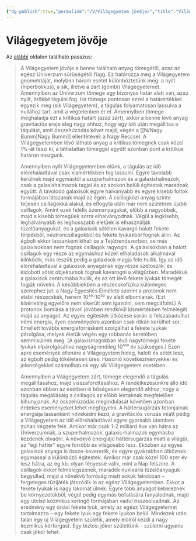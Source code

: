 ```yaml
---
{"dg-publish":true,"permalink":"/V/Világegyetem jövője/","title":"Világegyetem jövője","tags":["dg_uploaded"],"created":"2023-11-18T01:16","updated":"2023-11-18T01:16"}
---
```



# Világegyetem jövője

Az [alábbi](https://csillagvilagom.hu/univerzum/napjaink-vilagegyeteme/) oldalon található passzus:  
> A Világegyetem jövője a benne található anyag tömegétől, azaz az egész Univerzum sűrűségétől függ. Ez határozza meg a Világegyetem geometriáját, melyben három esetet különböztetünk meg: a nyílt (hiperbolikus), a sík, illetve a zárt (gömbi) Világegyetemet. Amennyiben az Univerzum tömege egy bizonyos határ alatt van, azaz nyílt, örökké tágulni fog. Ha tömege pontosan ezzel a határértékkel egyezik meg (sík Világegyetem), a tágulás folyamatosan lassulva a nullához tart, amit a végtelenben ér el. Amennyiben tömege meghaladja ezt a kritikus határt (azaz zárt), akkor a benne lévő anyag gravitációs ereje elég nagy ahhoz, hogy egy idő után megállítsa a tágulást, amit összehúzódás követ majd, végén a [[N/Nagy Bumm\|Nagy Bumm]] ellentétével: a Nagy Reccsel. A Világegyetemben lévő látható anyag a kritikus tömegnek csak közel 1%-át teszi ki, a láthatatlan tömeggel együtt azonban pont a kritikus határon mozgunk.  
> 
> Amennyiben nyílt Világegyetemben élünk, a tágulás az idő előrehaladtával csak kismértékben fog lassulni. Egyre távolabb kerülnek majd egymástól a szuperhalmazok és a galaxishalmazok, csak a galaxishalmazok tagjai és az azokon belüli égitestek maradnak együtt. A távolodó galaxisok egyre halványabb és egyre kisebb foltok formájában látszanak majd az égen. A csillagközi anyag szinte teljesen csillagokká alakul, és elfogyta után már nem születnek újabb csillagok. Amint ezek felélik üzemanyagukat, előbb a nagyobbak, majd a kisebb tömegűek sorra elhalványodnak. Végül a legkisebb, leghalványabb és leghosszabb életűek is elhasználják tüzelőanyagukat, és a galaxisok sötéten kavargó halott fekete törpékből, neutroncsillagokból és fekete lyukakból fognak állni. Az égbolt ekkor lassanként kihal: se a Tejútrendszerben, se más galaxisokban nem fognak csillagok ragyogni. A galaxisokban a halott csillagok egy része az egymáshoz közeli elhaladások alkalmával kilökődik, más részük pedig a galaxisok magja felé hullik. Így az idő előrehaladtával a galaxisok anyagának egy része szétoszlik, és kidobott sötét objektumok fognak kavarogni a világűrben. Maradékuk a galaxisok centrumába hullik, és az ott lévő fekete lyukak tömegét fogják növelni. A későbbiekben a részecskefizika különleges szerephez jut: a Nagy Egyesítés Elmélete szerint a protonok nem stabil részecskék, hanem 10³⁰-10³² év alatt elbomlanak. (Ezt kísérletileg egyelőre nem sikerült sem igazolni, sem megcáfolni.) A protonok bomlása a távoli jövőben rendkívül kismértékben felmelegíti majd az anyagot. Az egyes égitestek ütközése során is felszabadulhat némi energia, ilyen eseményekre azonban csak ritkán kerülhet sor. Emellett további energiaforrásként szolgálhat a fekete lyukak párolgása, melyek életük végén egy robbanás keretében semmisülnek meg. (A galaxismagokban lévő nagytömegű fekete lyukak elpárolgásához nagyságrendileg 10¹⁰⁰ év szükséges.) Ezen apró események ellenére a Világegyetem hideg, halott és sötét lesz, az égbolt pedig tökéletesen üres. Hasonló következményekkel és jelenségekkel számolhatunk egy sík Világegyetem esetében.  
> 
> Amennyiben a Világegyetem zárt, tömege elegendő a tágulás megállításához, majd visszafordításához. A rendelkezésünkre álló idő azonban ebben az esetben is bőségesen elegendő ahhoz, hogy a tágulás megállásáig a csillagok az előbb leírtaknak megfelelően kihunyjanak. Az összehúzódás megindulását követően azonban érdekes eseményeket lehet megfigyelni. A háttérsugárzás fotonjainak energiája lassanként növekedni kezd, a gravitációs vonzás miatt pedig a Világegyetem az idő előrehaladtával egyre gyorsabb ütemben zuhan végzete felé. Amikor már csak 1-2 milliárd éve van hátra az Univerzumnak, a szuperhalmazok, galaxis-halmazok egymásba kezdenek olvadni. A növekvő energiájú háttérsugárzás miatt a világűr, az "égi háttér" egyre forróbb és világosabb lesz. Eközben az egyes galaxisok anyaga is össze-keveredik, és egyre gyakrabban ütköznek egymással a különböző égitestek. Amikor már csak közel 100 ezer év lesz hátra, az ég kb. olyan fényessé válik, mint a Nap felszíne. A csillagok ekkor felmelegszenek, maradék nukleáris tüzelőanyaguk begyullad, majd a növekvő forróság miatt sokuk felrobban – fergeteges tűzijáték játszódik le az egész Világegyetemben. Ekkor a fekete lyukak is nagy lakomát ülnek. Egyre több anyagot kebeleznek be környezetükből, végül pedig egymás befalására fanyalodnak, majd egy utolsó kozmikus keringő formájában vadul összeolvadnak. Az eredmény egy óriási fekete lyuk, amely az egész Világegyetemet tartalmazza – egy fekete lyuk egy fekete lyukon belül. Mindezek után talán egy új Világegyetem születik, amely elölről kezdi a nagy kozmikus körforgást. Egy biztos: jókor születtünk – születni ugyanis csak jókor lehet.  